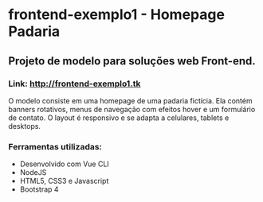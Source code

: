 # frontend-exemplo1 - Homepage Padaria

## Projeto de modelo para soluções web Front-end.

### Link: http://frontend-exemplo1.tk

O modelo consiste em uma homepage de uma padaria fictícia. Ela contém banners rotativos, menus de navegação com efeitos hover e um formulário de contato. O layout é responsivo e se adapta a celulares, tablets e desktops.

### Ferramentas utilizadas:

- Desenvolvido com Vue CLI
- NodeJS
- HTML5, CSS3 e Javascript
- Bootstrap 4

